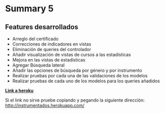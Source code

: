 # Summary 5

## Features desarrollados

* Arreglo del certificado
* Correcciones de indicadores en vistas
* Eliminación de queries del controlador
* Añadir visualización de vistas de cursos a las estadísticas
* Mejora en las vistas de estadísticas
* Agregar Búsqueda lateral
* Añadir las opciones de búsqueda por género y por instrumento
* Realizar pruebas por cada una de las validaciones de los modelos
* Realizar pruebas de cada uno de los modelos para los queries añadidos

[**Link a heroku**](http://instrumentados.herokuapp.com/)

Si el link no sirve pruebe copiando y pegando la siguiente dirección: http://instrumentados.herokuapp.com/
